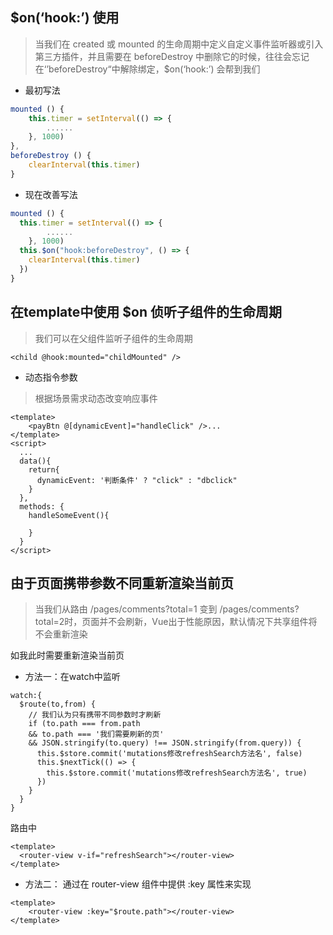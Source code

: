## $on(‘hook:’) 使用
> 当我们在 created 或 mounted 的生命周期中定义自定义事件监听器或引入第三方插件，并且需要在 beforeDestroy 中删除它的时候，往往会忘记在‘’beforeDestroy“中解除绑定，$on(‘hook:’) 会帮到我们

* 最初写法
```js
mounted () {
    this.timer = setInterval(() => {
    	......
    }, 1000)
},
beforeDestroy () {
    clearInterval(this.timer)
}
```
* 现在改善写法
```js
mounted () {
  this.timer = setInterval(() => {
    	......
    }, 1000)
  this.$on("hook:beforeDestroy", () => {
    clearInterval(this.timer)
  })
}
```
## 在template中使用 $on 侦听子组件的生命周期
> 我们可以在父组件监听子组件的生命周期
```vue
<child @hook:mounted="childMounted" />
```
* 动态指令参数
> 根据场景需求动态改变响应事件
```vue
<template>
    <payBtn @[dynamicEvent]="handleClick" />...
</template>
<script>
  ...
  data(){
    return{
      dynamicEvent: '判断条件' ? "click" : "dbclick"
    }
  },
  methods: {
    handleSomeEvent(){
      
    }
  }  
</script>
```
## 由于页面携带参数不同重新渲染当前页
> 当我们从路由 /pages/comments?total=1 变到  /pages/comments?total=2时，页面并不会刷新，Vue出于性能原因，默认情况下共享组件将不会重新渲染

如我此时需要重新渲染当前页

* 方法一：在watch中监听
```vue
watch:{
  $route(to,from) {
    // 我们认为只有携带不同参数时才刷新
    if (to.path === from.path 
    && to.path === '我们需要刷新的页'
    && JSON.stringify(to.query) !== JSON.stringify(from.query)) {
      this.$store.commit('mutations修改refreshSearch方法名', false)
      this.$nextTick(() => {
        this.$store.commit('mutations修改refreshSearch方法名', true)
      })
    }
  }
}
```
路由中
```vue
<template>
  <router-view v-if="refreshSearch"></router-view>
</template>
```
* 方法二： 通过在 router-view 组件中提供 :key 属性来实现
```vue
<template>
    <router-view :key="$route.path"></router-view>
</template>
```
